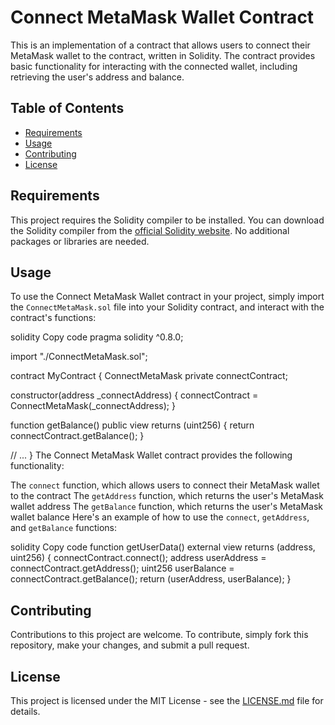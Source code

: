 <!-- Title -->
<h1>Connect MetaMask Wallet Contract</h1>
<!-- Description -->
<p>
  This is an implementation of a contract that allows users to connect their MetaMask wallet to the contract, written in Solidity. The contract provides basic functionality for interacting with the connected wallet, including retrieving the user's address and balance.
</p>
<!-- Table of Contents -->
<h2>Table of Contents</h2>
<ul>
  <li><a href="#requirements">Requirements</a></li>
  <li><a href="#usage">Usage</a></li>
  <li><a href="#contributing">Contributing</a></li>
  <li><a href="#license">License</a></li>
</ul>
<!-- Requirements -->
<h2 id="requirements">Requirements</h2>
<p>
  This project requires the Solidity compiler to be installed. You can download the Solidity compiler from the <a href="https://solidity.readthedocs.io/en/latest/installing-solidity.html">official Solidity website</a>. No additional packages or libraries are needed.
</p>
<!-- Usage -->
<h2 id="usage">Usage</h2>
<p>
  To use the Connect MetaMask Wallet contract in your project, simply import the <code>ConnectMetaMask.sol</code> file into your Solidity contract, and interact with the contract's functions:
</p>
solidity
Copy code
pragma solidity ^0.8.0;

import "./ConnectMetaMask.sol";

contract MyContract {
  ConnectMetaMask private connectContract;

  constructor(address _connectAddress) {
    connectContract = ConnectMetaMask(_connectAddress);
  }

  function getBalance() public view returns (uint256) {
    return connectContract.getBalance();
  }

  // ...
}
The Connect MetaMask Wallet contract provides the following functionality:

The <code>connect</code> function, which allows users to connect their MetaMask wallet to the contract
The <code>getAddress</code> function, which returns the user's MetaMask wallet address
The <code>getBalance</code> function, which returns the user's MetaMask wallet balance
Here's an example of how to use the <code>connect</code>, <code>getAddress</code>, and <code>getBalance</code> functions:

solidity
Copy code
function getUserData() external view returns (address, uint256) {
  connectContract.connect();
  address userAddress = connectContract.getAddress();
  uint256 userBalance = connectContract.getBalance();
  return (userAddress, userBalance);
}
<!-- Contributing -->
<h2 id="contributing">Contributing</h2>
<p>
  Contributions to this project are welcome. To contribute, simply fork this repository, make your changes, and submit a pull request.
</p>
<!-- License -->
<h2 id="license">License</h2>
<p>
  This project is licensed under the MIT License - see the <a href="LICENSE.md">LICENSE.md</a> file for details.
</p> 
